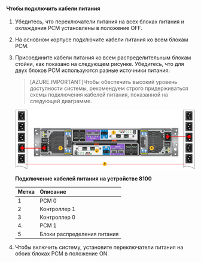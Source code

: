
#### Чтобы подключить кабели питания

1. Убедитесь, что переключатели питания на всех блоках питания и охлаждения PCM установлены в положение OFF.

2. На основном корпусе подключите кабели питания ко всем блокам PCM.

3. Присоедините кабели питания ко всем распределительным блокам стойки, как показано на следующем рисунке. Убедитесь, что для двух блоков PCM используются разные источники питания.

    >[AZURE.IMPORTANT]Чтобы обеспечить высокий уровень доступности системы, рекомендуем строго придерживаться схемы подключения кабелей питания, показанной на следующей диаграмме.

    ![Подключите питание к устройству 2U](./media/storsimple-cable-8100-for-power/HCSCableYour2UDeviceforPower.png)

    **Подключение кабелей питания на устройстве 8100**

    |Метка|Описание|
    |:----|:----------|
    |1|PCM 0|
    |2|Контроллер 1|
    |3|Контроллер 0|
    |4\.|PCM 1|
    |5|Блоки распределения питания|

4. Чтобы включить систему, установите переключатели питания на обоих блоках PCM в положение ON.

<!---HONumber=August15_HO7-->